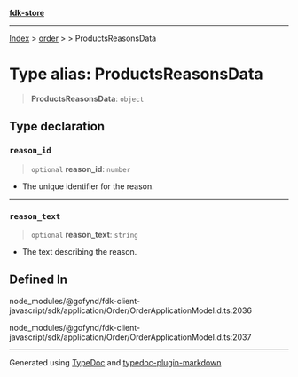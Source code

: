 [**fdk-store**](../../../README.md)
***

[Index](../../../API.md) > [order](../../README.md) > [<internal>](../README.md) > ProductsReasonsData

# Type alias: ProductsReasonsData

> **ProductsReasonsData**: `object`

## Type declaration

### `reason_id`

> `optional` **reason\_id**: `number`

- The unique identifier for the reason.

***

### `reason_text`

> `optional` **reason\_text**: `string`

- The text describing the reason.

## Defined In

node\_modules/@gofynd/fdk-client-javascript/sdk/application/Order/OrderApplicationModel.d.ts:2036

node\_modules/@gofynd/fdk-client-javascript/sdk/application/Order/OrderApplicationModel.d.ts:2037

***
Generated using [TypeDoc](https://typedoc.org/) and [typedoc-plugin-markdown](https://www.npmjs.com/package/typedoc-plugin-markdown)

